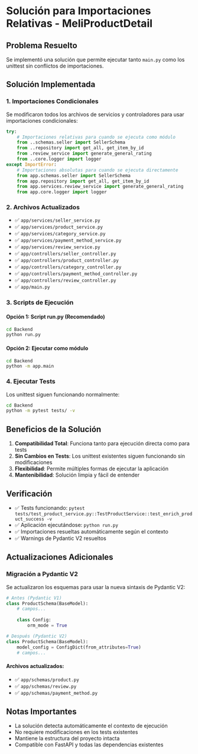 # Solución para Importaciones Relativas - MeliProductDetail

## Problema Resuelto
Se implementó una solución que permite ejecutar tanto `main.py` como los unittest sin conflictos de importaciones.

## Solución Implementada

### 1. Importaciones Condicionales
Se modificaron todos los archivos de servicios y controladores para usar importaciones condicionales:

```python
try:
    # Importaciones relativas para cuando se ejecuta como módulo
    from ..schemas.seller import SellerSchema
    from ..repository import get_all, get_item_by_id
    from .review_service import generate_general_rating
    from ..core.logger import logger
except ImportError:
    # Importaciones absolutas para cuando se ejecuta directamente
    from app.schemas.seller import SellerSchema
    from app.repository import get_all, get_item_by_id
    from app.services.review_service import generate_general_rating
    from app.core.logger import logger
```

### 2. Archivos Actualizados
- ✅ `app/services/seller_service.py`
- ✅ `app/services/product_service.py`
- ✅ `app/services/category_service.py`
- ✅ `app/services/payment_method_service.py`
- ✅ `app/services/review_service.py`
- ✅ `app/controllers/seller_controller.py`
- ✅ `app/controllers/product_controller.py`
- ✅ `app/controllers/category_controller.py`
- ✅ `app/controllers/payment_method_controller.py`
- ✅ `app/controllers/review_controller.py`
- ✅ `app/main.py`

### 3. Scripts de Ejecución

#### Opción 1: Script run.py (Recomendado)
```bash
cd Backend
python run.py
```

#### Opción 2: Ejecutar como módulo
```bash
cd Backend
python -m app.main
```

### 4. Ejecutar Tests
Los unittest siguen funcionando normalmente:
```bash
cd Backend
python -m pytest tests/ -v
```

## Beneficios de la Solución

1. **Compatibilidad Total**: Funciona tanto para ejecución directa como para tests
2. **Sin Cambios en Tests**: Los unittest existentes siguen funcionando sin modificaciones
3. **Flexibilidad**: Permite múltiples formas de ejecutar la aplicación
4. **Mantenibilidad**: Solución limpia y fácil de entender

## Verificación
- ✅ Tests funcionando: `pytest tests/test_product_service.py::TestProductService::test_enrich_product_success -v`
- ✅ Aplicación ejecutándose: `python run.py`
- ✅ Importaciones resueltas automáticamente según el contexto
- ✅ Warnings de Pydantic V2 resueltos

## Actualizaciones Adicionales

### Migración a Pydantic V2
Se actualizaron los esquemas para usar la nueva sintaxis de Pydantic V2:

```python
# Antes (Pydantic V1)
class ProductSchema(BaseModel):
    # campos...
    
    class Config:
        orm_mode = True

# Después (Pydantic V2)
class ProductSchema(BaseModel):
    model_config = ConfigDict(from_attributes=True)
    # campos...
```

#### Archivos actualizados:
- ✅ `app/schemas/product.py`
- ✅ `app/schemas/review.py`
- ✅ `app/schemas/payment_method.py`

## Notas Importantes
- La solución detecta automáticamente el contexto de ejecución
- No requiere modificaciones en los tests existentes
- Mantiene la estructura del proyecto intacta
- Compatible con FastAPI y todas las dependencias existentes
